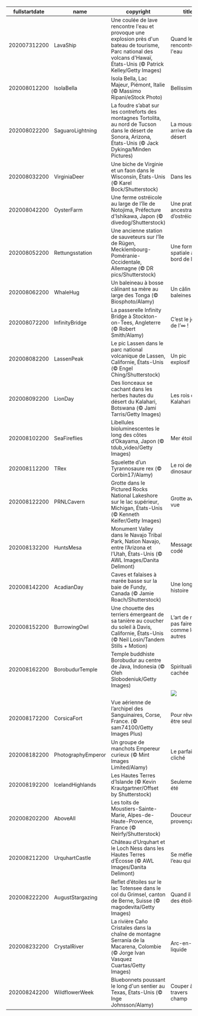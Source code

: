 |fullstartdate|name|copyright|title|image|
|--|--|--|--|--|
202007312200|LavaShip|Une coulée de lave rencontre l'eau et provoque une explosion près d'un bateau de tourisme, Parc national des volcans d'Hawaï, États-Unis (© Patrick Kelley/Getty Images)|Quand le feu rencontre l'eau|![](/fr-FR/2020/08/202007312200LavaShip.jpg)|
202008012200|IsolaBella|Isola Bella, Lac Majeur, Piémont, Italie (© Massimo Ripani/eStock Photo)|Bellissima !|![](/fr-FR/2020/08/202008012200IsolaBella.jpg)|
202008022200|SaguaroLightning|La foudre s’abat sur les contreforts des montagnes Tortolita, au nord de Tucson dans le désert de Sonora, Arizona, États-Unis (© Jack Dykinga/Minden Pictures)|La mousson arrive dans le désert|![](/fr-FR/2020/08/202008022200SaguaroLightning.jpg)|
202008032200|VirginiaDeer|Une biche de Virginie et un faon dans le Wisconsin, États-Unis (© Karel Bock/Shutterstock)|Dans les bois|![](/fr-FR/2020/08/202008032200VirginiaDeer.jpg)|
202008042200|OysterFarm|Une ferme ostréicole au large de l’île de Notojima, Préfecture d'Ishikawa, Japon (© divedog/Shutterstock)|Une pratique ancestrale d’ostréiculture|![](/fr-FR/2020/08/202008042200OysterFarm.jpg)|
202008052200|Rettungsstation|Une ancienne station de sauveteurs sur l’île de Rügen, Mecklembourg-Poméranie-Occidentale, Allemagne (© DR pics/Shutterstock)|Une forme spatiale au bord de l’eau|![](/fr-FR/2020/08/202008052200Rettungsstation.jpg)|
202008062200|WhaleHug|Un baleineau à bosse câlinant sa mère au large des Tonga (© Biosphoto/Alamy)|Un câlin entre baleines|![](/fr-FR/2020/08/202008062200WhaleHug.jpg)|
202008072200|InfinityBridge|La passerelle Infinity Bridge à Stockton-on-Tees, Angleterre (© Robert Smith/Alamy)|C’est le jour de l’∞ !|![](/fr-FR/2020/08/202008072200InfinityBridge.jpg)|
202008082200|LassenPeak|Le pic Lassen dans le parc national volcanique de Lassen, Californie, États-Unis (© Engel Ching/Shutterstock)|Un pic explosif|![](/fr-FR/2020/08/202008082200LassenPeak.jpg)|
202008092200|LionDay|Des lionceaux se cachant dans les herbes hautes du désert du Kalahari, Botswana (© Jami Tarris/Getty Images)|Les rois du Kalahari|![](/fr-FR/2020/08/202008092200LionDay.jpg)|
202008102200|SeaFireflies|Libellules bioluminescentes le long des côtes d’Okayama, Japon (© tdub_video/Getty Images)|Mer étoilée|![](/fr-FR/2020/08/202008102200SeaFireflies.jpg)|
202008112200|TRex|Squelette d’un Tyrannosaure rex (© Corbin17/Alamy)|Le roi des dinosaures|![](/fr-FR/2020/08/202008112200TRex.jpg)|
202008122200|PRNLCavern|Grotte dans le Pictured Rocks National Lakeshore sur le lac supérieur, Michigan, États-Unis (© Kenneth Keifer/Getty Images)|Grotte avec vue|![](/fr-FR/2020/08/202008122200PRNLCavern.jpg)|
202008132200|HuntsMesa|Monument Valley dans le Navajo Tribal Park, Nation Navajo, entre l’Arizona et l’Utah, États-Unis (© AWL Images/Danita Delimont)|Message codé|![](/fr-FR/2020/08/202008132200HuntsMesa.jpg)|
202008142200|AcadianDay|Caves et falaises à marée basse sur la baie de Fundy, Canada (© Jamie Roach/Shutterstock)|Une longue histoire|![](/fr-FR/2020/08/202008142200AcadianDay.jpg)|
202008152200|BurrowingOwl|Une chouette des terriers émergeant de sa tanière au coucher du soleil à Davis, Californie, États-Unis (© Neil Losin/Tandem Stills + Motion)|L’art de ne pas faire comme les autres|![](/fr-FR/2020/08/202008152200BurrowingOwl.jpg)|
202008162200|BorobudurTemple|Temple buddhiste Borobudur au centre de Java, Indonesia (© Oleh Slobodeniuk/Getty Images)|Spiritualité cachée|![](/fr-FR/2020/08/202008162200BorobudurTemple.jpg)|
||||![](/fr-FR/2020/08/.jpg)|
202008172200|CorsicaFort|Vue aérienne de l’archipel des Sanguinaires, Corse, France. (© sam74100/Getty Images Plus)|Pour rêver et être seul|![](/fr-FR/2020/08/202008172200CorsicaFort.jpg)|
202008182200|PhotographyEmperor|Un groupe de manchots Empereur curieux (© Mint Images Limited/Alamy)|Le parfait cliché|![](/fr-FR/2020/08/202008182200PhotographyEmperor.jpg)|
202008192200|IcelandHighlands|Les Hautes Terres d’Islande (© Kevin Krautgartner/Offset by Shutterstock)|Seulement en été|![](/fr-FR/2020/08/202008192200IcelandHighlands.jpg)|
202008202200|AboveAll|Les toits de Moustiers-Sainte-Marie, Alpes-de-Haute-Provence, France (© Neirfy/Shutterstock)|Douceur provençale|![](/fr-FR/2020/08/202008202200AboveAll.jpg)|
202008212200|UrquhartCastle|Château d’Urquhart et le Loch Ness dans les Hautes Terres d’Écosse (© AWL Images/Danita Delimont)|Se méfier de l’eau qui dort|![](/fr-FR/2020/08/202008212200UrquhartCastle.jpg)|
202008222200|AugustStargazing|Reflet d’étoiles sur le lac Totensee dans le col du Grimsel, canton de Berne, Suisse (© magodevita/Getty Images)|Quand il pleut des étoiles|![](/fr-FR/2020/08/202008222200AugustStargazing.jpg)|
202008232200|CrystalRiver|La rivière Caño Cristales dans la chaîne de montagne Serranía de la Macarena, Colombie (© Jorge Ivan Vasquez Cuartas/Getty Images)|Arc-en-ciel liquide|![](/fr-FR/2020/08/202008232200CrystalRiver.jpg)|
202008242200|WildflowerWeek|Bluebonnets poussant le long d'un sentier au Texas, États-Unis (© Inge Johnsson/Alamy)|Couper à travers champ|![](/fr-FR/2020/08/202008242200WildflowerWeek.jpg)|
